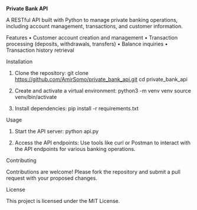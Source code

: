 
**Private Bank API**

A RESTful API built with Python to manage private banking operations, including account management, transactions, and customer information.

Features
• Customer account creation and management
• Transaction processing (deposits, withdrawals, transfers)
• Balance inquiries
• Transaction history retrieval

Installation
1. Clone the repository:
git clone https://github.com/AmirSomo/private_bank_api.git
cd private_bank_api

2. Create and activate a virtual environment:
python3 -m venv venv
source venv/bin/activate

3. Install dependencies:
pip install -r requirements.txt


Usage
1. Start the API server:
python api.py

2. Access the API endpoints:
Use tools like curl or Postman to interact with the API endpoints for various banking operations.

Contributing

Contributions are welcome! Please fork the repository and submit a pull request with your proposed changes.

License

This project is licensed under the MIT License.

